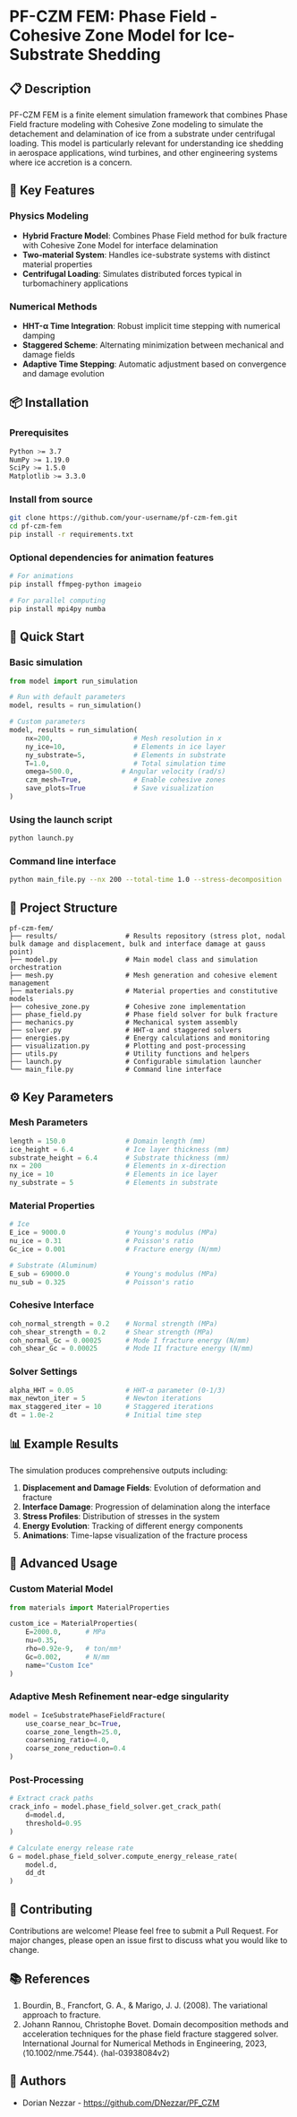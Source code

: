 # PF-CZM FEM: Phase Field - Cohesive Zone Model for Ice-Substrate Shedding

## 📋 Description

PF-CZM FEM is a finite element simulation framework that combines Phase Field fracture modeling with Cohesive Zone modeling to simulate the detachement and delamination of ice from a substrate under centrifugal loading. This model is particularly relevant for understanding ice shedding in aerospace applications, wind turbines, and other engineering systems where ice accretion is a concern.

## 🚀 Key Features

### Physics Modeling
- **Hybrid Fracture Model**: Combines Phase Field method for bulk fracture with Cohesive Zone Model for interface delamination
- **Two-material System**: Handles ice-substrate systems with distinct material properties
- **Centrifugal Loading**: Simulates distributed forces typical in turbomachinery applications

### Numerical Methods
- **HHT-α Time Integration**: Robust implicit time stepping with numerical damping
- **Staggered Scheme**: Alternating minimization between mechanical and damage fields
- **Adaptive Time Stepping**: Automatic adjustment based on convergence and damage evolution

## 📦 Installation

### Prerequisites
```bash
Python >= 3.7
NumPy >= 1.19.0
SciPy >= 1.5.0
Matplotlib >= 3.3.0
```

### Install from source
```bash
git clone https://github.com/your-username/pf-czm-fem.git
cd pf-czm-fem
pip install -r requirements.txt
```

### Optional dependencies for animation features
```bash
# For animations
pip install ffmpeg-python imageio

# For parallel computing
pip install mpi4py numba
```

## 🎯 Quick Start

### Basic simulation
```python
from model import run_simulation

# Run with default parameters
model, results = run_simulation()

# Custom parameters
model, results = run_simulation(
    nx=200,                    # Mesh resolution in x
    ny_ice=10,                 # Elements in ice layer
    ny_substrate=5,            # Elements in substrate
    T=1.0,                     # Total simulation time
    omega=500.0,            # Angular velocity (rad/s)
    czm_mesh=True,             # Enable cohesive zones
    save_plots=True            # Save visualization
)
```

### Using the launch script
```bash
python launch.py
```

### Command line interface
```bash
python main_file.py --nx 200 --total-time 1.0 --stress-decomposition
```

## 📁 Project Structure

```
pf-czm-fem/
├── results/                 # Results repository (stress plot, nodal bulk damage and displacement, bulk and interface damage at gauss point)
├── model.py                 # Main model class and simulation orchestration
├── mesh.py                  # Mesh generation and cohesive element management
├── materials.py             # Material properties and constitutive models
├── cohesive_zone.py         # Cohesive zone implementation
├── phase_field.py           # Phase field solver for bulk fracture
├── mechanics.py             # Mechanical system assembly
├── solver.py                # HHT-α and staggered solvers
├── energies.py              # Energy calculations and monitoring
├── visualization.py         # Plotting and post-processing
├── utils.py                 # Utility functions and helpers
├── launch.py                # Configurable simulation launcher
└── main_file.py             # Command line interface
```

## ⚙️ Key Parameters

### Mesh Parameters
```python
length = 150.0               # Domain length (mm)
ice_height = 6.4             # Ice layer thickness (mm)
substrate_height = 6.4       # Substrate thickness (mm)
nx = 200                     # Elements in x-direction
ny_ice = 10                  # Elements in ice layer
ny_substrate = 5             # Elements in substrate
```

### Material Properties
```python
# Ice
E_ice = 9000.0               # Young's modulus (MPa)
nu_ice = 0.31                # Poisson's ratio
Gc_ice = 0.001               # Fracture energy (N/mm)

# Substrate (Aluminum)
E_sub = 69000.0              # Young's modulus (MPa)
nu_sub = 0.325               # Poisson's ratio
```

### Cohesive Interface
```python
coh_normal_strength = 0.2    # Normal strength (MPa)
coh_shear_strength = 0.2     # Shear strength (MPa)
coh_normal_Gc = 0.00025      # Mode I fracture energy (N/mm)
coh_shear_Gc = 0.00025       # Mode II fracture energy (N/mm)
```

### Solver Settings
```python
alpha_HHT = 0.05             # HHT-α parameter (0-1/3)
max_newton_iter = 5          # Newton iterations
max_staggered_iter = 10      # Staggered iterations
dt = 1.0e-2                  # Initial time step
```

## 📊 Example Results

The simulation produces comprehensive outputs including:

1. **Displacement and Damage Fields**: Evolution of deformation and fracture
2. **Interface Damage**: Progression of delamination along the interface
3. **Stress Profiles**: Distribution of stresses in the system
4. **Energy Evolution**: Tracking of different energy components
5. **Animations**: Time-lapse visualization of the fracture process

## 🔧 Advanced Usage

### Custom Material Model
```python
from materials import MaterialProperties

custom_ice = MaterialProperties(
    E=2000.0,      # MPa
    nu=0.35,
    rho=0.92e-9,   # ton/mm³
    Gc=0.002,      # N/mm
    name="Custom Ice"
)
```

### Adaptive Mesh Refinement near-edge singularity
```python
model = IceSubstratePhaseFieldFracture(
    use_coarse_near_bc=True,
    coarse_zone_length=25.0,
    coarsening_ratio=4.0,
    coarse_zone_reduction=0.4
)
```

### Post-Processing
```python
# Extract crack paths
crack_info = model.phase_field_solver.get_crack_path(
    d=model.d, 
    threshold=0.95
)

# Calculate energy release rate
G = model.phase_field_solver.compute_energy_release_rate(
    model.d, 
    dd_dt
)
```


## 🤝 Contributing

Contributions are welcome! Please feel free to submit a Pull Request. For major changes, please open an issue first to discuss what you would like to change.

## 📚 References

1. Bourdin, B., Francfort, G. A., & Marigo, J. J. (2008). The variational approach to fracture.
2. Johann Rannou, Christophe Bovet. Domain decomposition methods and acceleration techniques for the phase field fracture staggered solver. International Journal for Numerical Methods in Engineering, 2023, ⟨10.1002/nme.7544⟩. ⟨hal-03938084v2⟩


## 👥 Authors

- Dorian Nezzar - https://github.com/DNezzar/PF_CZM
